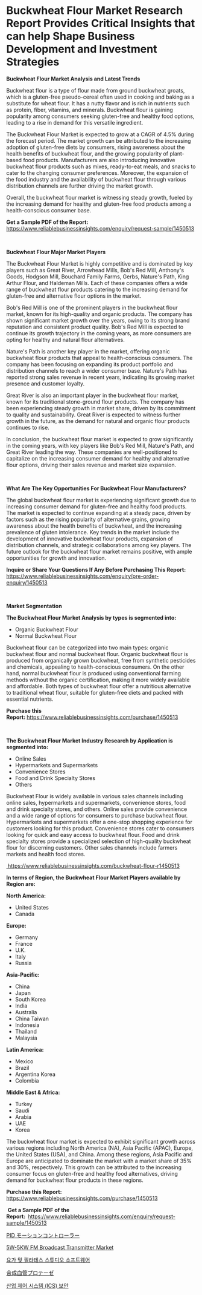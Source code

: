<p><h1>Buckwheat Flour Market Research Report Provides Critical Insights that can help Shape Business Development and Investment Strategies</h1></p><p><strong>Buckwheat Flour Market Analysis and Latest Trends</strong></p>
<p><p>Buckwheat flour is a type of flour made from ground buckwheat groats, which is a gluten-free pseudo-cereal often used in cooking and baking as a substitute for wheat flour. It has a nutty flavor and is rich in nutrients such as protein, fiber, vitamins, and minerals. Buckwheat flour is gaining popularity among consumers seeking gluten-free and healthy food options, leading to a rise in demand for this versatile ingredient.</p><p>The Buckwheat Flour Market is expected to grow at a CAGR of 4.5% during the forecast period. The market growth can be attributed to the increasing adoption of gluten-free diets by consumers, rising awareness about the health benefits of buckwheat flour, and the growing popularity of plant-based food products. Manufacturers are also introducing innovative buckwheat flour products such as mixes, ready-to-eat meals, and snacks to cater to the changing consumer preferences. Moreover, the expansion of the food industry and the availability of buckwheat flour through various distribution channels are further driving the market growth.</p><p>Overall, the buckwheat flour market is witnessing steady growth, fueled by the increasing demand for healthy and gluten-free food products among a health-conscious consumer base.</p></p>
<p><strong>Get a Sample PDF of the Report:&nbsp;</strong> <a href="https://www.reliablebusinessinsights.com/enquiry/request-sample/1450513">https://www.reliablebusinessinsights.com/enquiry/request-sample/1450513</a></p>
<p>&nbsp;</p>
<p><strong>Buckwheat Flour Major Market Players</strong></p>
<p><p>The Buckwheat Flour Market is highly competitive and is dominated by key players such as Great River, Arrowhead Mills, Bob's Red Mill, Anthony's Goods, Hodgson Mill, Bouchard Family Farms, Gerbs, Nature's Path, King Arthur Flour, and Haldeman Mills. Each of these companies offers a wide range of buckwheat flour products catering to the increasing demand for gluten-free and alternative flour options in the market.</p><p>Bob's Red Mill is one of the prominent players in the buckwheat flour market, known for its high-quality and organic products. The company has shown significant market growth over the years, owing to its strong brand reputation and consistent product quality. Bob's Red Mill is expected to continue its growth trajectory in the coming years, as more consumers are opting for healthy and natural flour alternatives.</p><p>Nature's Path is another key player in the market, offering organic buckwheat flour products that appeal to health-conscious consumers. The company has been focusing on expanding its product portfolio and distribution channels to reach a wider consumer base. Nature's Path has reported strong sales revenue in recent years, indicating its growing market presence and customer loyalty.</p><p>Great River is also an important player in the buckwheat flour market, known for its traditional stone-ground flour products. The company has been experiencing steady growth in market share, driven by its commitment to quality and sustainability. Great River is expected to witness further growth in the future, as the demand for natural and organic flour products continues to rise.</p><p>In conclusion, the buckwheat flour market is expected to grow significantly in the coming years, with key players like Bob's Red Mill, Nature's Path, and Great River leading the way. These companies are well-positioned to capitalize on the increasing consumer demand for healthy and alternative flour options, driving their sales revenue and market size expansion.</p></p>
<p>&nbsp;</p>
<p><strong>What Are The Key Opportunities For Buckwheat Flour Manufacturers?</strong></p>
<p><p>The global buckwheat flour market is experiencing significant growth due to increasing consumer demand for gluten-free and healthy food products. The market is expected to continue expanding at a steady pace, driven by factors such as the rising popularity of alternative grains, growing awareness about the health benefits of buckwheat, and the increasing prevalence of gluten intolerance. Key trends in the market include the development of innovative buckwheat flour products, expansion of distribution channels, and strategic collaborations among key players. The future outlook for the buckwheat flour market remains positive, with ample opportunities for growth and innovation.</p></p>
<p><strong>Inquire or Share Your Questions If Any Before Purchasing This Report:</strong> <a href="https://www.reliablebusinessinsights.com/enquiry/pre-order-enquiry/1450513">https://www.reliablebusinessinsights.com/enquiry/pre-order-enquiry/1450513</a></p>
<p>&nbsp;</p>
<p><strong>Market Segmentation</strong></p>
<p><strong>The Buckwheat Flour Market Analysis by types is segmented into:</strong></p>
<p><ul><li>Organic Buckwheat Flour</li><li>Normal Buckwheat Flour</li></ul></p>
<p><p>Buckwheat flour can be categorized into two main types: organic buckwheat flour and normal buckwheat flour. Organic buckwheat flour is produced from organically grown buckwheat, free from synthetic pesticides and chemicals, appealing to health-conscious consumers. On the other hand, normal buckwheat flour is produced using conventional farming methods without the organic certification, making it more widely available and affordable. Both types of buckwheat flour offer a nutritious alternative to traditional wheat flour, suitable for gluten-free diets and packed with essential nutrients.</p></p>
<p><strong>Purchase this Report:&nbsp;</strong><a href="https://www.reliablebusinessinsights.com/purchase/1450513">https://www.reliablebusinessinsights.com/purchase/1450513</a></p>
<p>&nbsp;</p>
<p><strong>The Buckwheat Flour Market Industry Research by Application is segmented into:</strong></p>
<p><ul><li>Online Sales</li><li>Hypermarkets and Supermarkets</li><li>Convenience Stores</li><li>Food and Drink Specialty Stores</li><li>Others</li></ul></p>
<p><p>Buckwheat Flour is widely available in various sales channels including online sales, hypermarkets and supermarkets, convenience stores, food and drink specialty stores, and others. Online sales provide convenience and a wide range of options for consumers to purchase buckwheat flour. Hypermarkets and supermarkets offer a one-stop shopping experience for customers looking for this product. Convenience stores cater to consumers looking for quick and easy access to buckwheat flour. Food and drink specialty stores provide a specialized selection of high-quality buckwheat flour for discerning customers. Other sales channels include farmers markets and health food stores.</p></p>
<p><a href="https://www.reliablebusinessinsights.com/buckwheat-flour-r1450513">&nbsp;https://www.reliablebusinessinsights.com/buckwheat-flour-r1450513</a></p>
<p><strong>In terms of Region, the Buckwheat Flour Market Players available by Region are:</strong></p>
<p>
    <p> <strong> North America: </strong>
        <ul>
            <li>United States</li>
            <li>Canada</li>
        </ul>
        </p> 
    <p> <strong> Europe: </strong>
        <ul>
            <li>Germany</li>
            <li>France</li>
            <li>U.K.</li>
            <li>Italy</li>
            <li>Russia</li>
        </ul>
        </p> 
    <p> <strong> Asia-Pacific: </strong>
        <ul>
            <li>China</li>
            <li>Japan</li>
            <li>South Korea</li>
            <li>India</li>
            <li>Australia</li>
            <li>China Taiwan</li>
            <li>Indonesia</li>
            <li>Thailand</li>
            <li>Malaysia</li>
        </ul>
        </p> 
    <p> <strong> Latin America: </strong>
        <ul>
            <li>Mexico</li>
            <li>Brazil</li>
            <li>Argentina Korea</li>
            <li>Colombia</li>
        </ul>
        </p> 
    <p> <strong> Middle East & Africa: </strong>
        <ul>
            <li>Turkey</li>
            <li>Saudi</li>
            <li>Arabia</li>
            <li>UAE</li>
            <li>Korea</li>
        </ul>
    </p>
    </p>
<p><p>The buckwheat flour market is expected to exhibit significant growth across various regions including North America (NA), Asia Pacific (APAC), Europe, the United States (USA), and China. Among these regions, Asia Pacific and Europe are anticipated to dominate the market with a market share of 35% and 30%, respectively. This growth can be attributed to the increasing consumer focus on gluten-free and healthy food alternatives, driving demand for buckwheat flour products in these regions.</p></p>
<p><strong>Purchase this Report: </strong><a href="https://www.reliablebusinessinsights.com/purchase/1450513">https://www.reliablebusinessinsights.com/purchase/1450513</a></p>
<p>&nbsp;<strong>Get a Sample PDF of the Report:&nbsp;&nbsp;</strong><a href="https://www.reliablebusinessinsights.com/enquiry/request-sample/1450513">https://www.reliablebusinessinsights.com/enquiry/request-sample/1450513</a></p>
<p><strong></strong></p>
<p><p><a href="https://medium.com/@bobbieratke2023/pid%E3%83%A2%E3%83%BC%E3%82%B7%E3%83%A7%E3%83%B3%E3%82%B3%E3%83%B3%E3%83%88%E3%83%AD%E3%83%BC%E3%83%A9%E3%83%BC%E3%81%AE%E5%B8%82%E5%A0%B4%E3%82%B7%E3%82%A7%E3%82%A2-%E3%82%B5%E3%82%A4%E3%82%BA-%E3%83%88%E3%83%AC%E3%83%B3%E3%83%89-%E7%94%A3%E6%A5%AD%E5%88%86%E6%9E%90%E3%83%AC%E3%83%9D%E3%83%BC%E3%83%88-%E3%82%A2%E3%83%97%E3%83%AA%E3%82%B1%E3%83%BC%E3%82%B7%E3%83%A7%E3%83%B3%E5%88%A5-%E3%83%91%E3%83%83%E3%82%B1%E3%83%BC%E3%82%B8%E3%83%B3%E3%82%B0-%E9%A3%9F%E5%93%81-%E3%81%9D%E3%81%AE%E4%BB%96-%E3%82%BF%E3%82%A4%E3%83%97%E5%88%A5-%E3%83%91%E3%83%A9%E3%83%AC%E3%83%AB%E3%83%95%E3%82%A9%E3%83%BC%E3%83%A0pid%E3%82%B3%E3%83%B3%E3%83%88%E3%83%AD%E3%83%BC%E3%83%A9%E3%83%BC-%E3%82%B7%E3%83%AA%E3%83%BC%E3%82%BA%E3%83%95%E3%82%A9%E3%83%BC%E3%83%A0pi-e83822227d69">PID モーションコントローラー</a></p><p><a href="https://github.com/jerrycopelandthomaswsqd8q/Market-Research-Report-List-3/blob/main/5w-5kw-fm-broadcast-transmitter-market.md">5W-5KW FM Broadcast Transmitter Market</a></p><p><a href="https://medium.com/@dayanarunolfsdottir/%EC%9A%94%EA%B0%80-%EB%B0%8F-%ED%95%84%EB%9D%BC%ED%85%8C%EC%8A%A4-%EC%8A%A4%ED%8A%9C%EB%94%94%EC%98%A4-%EC%86%8C%ED%94%84%ED%8A%B8%EC%9B%A8%EC%96%B4-%EC%8B%9C%EC%9E%A5-%EA%B7%9C%EB%AA%A8-%EC%A0%90%EC%9C%A0%EC%9C%A8-%EB%B0%8F-%ED%8A%B8%EB%A0%8C%EB%93%9C-%EB%B6%84%EC%84%9D-%EB%B3%B4%EA%B3%A0%EC%84%9C-%EC%B5%9C%EC%A2%85-%EC%82%AC%EC%9A%A9%EC%B2%98-%EB%8B%A8%EC%9D%BC-%EC%9C%84%EC%B9%98-%EB%B9%84%EC%A6%88%EB%8B%88%EC%8A%A4-%EB%B0%8F-%EA%B0%9C%EC%9D%B8-%EB%A9%80%ED%8B%B0%EB%A1%9C%EC%BC%80%EC%9D%B4%EC%85%98-%EB%B9%84%EC%A6%88%EB%8B%88%EC%8A%A4-%EC%9B%90%EC%9E%AC%EB%A3%8C%EB%B3%84-%EB%B0%8F-42faf92ba31c">요가 및 필라테스 스튜디오 소프트웨어</a></p><p><a href="https://medium.com/@bl2501989/%E3%82%B0%E3%83%AD%E3%83%BC%E3%83%90%E3%83%AB%E5%90%88%E6%88%90%E8%A1%80%E7%AE%A1%E3%83%97%E3%83%AD%E3%82%B9%E3%83%86%E3%83%BC%E3%82%BC%E5%B8%82%E5%A0%B4%E8%A6%8F%E6%A8%A1%E3%81%AF-%E3%81%AE%E5%B9%B4%E9%96%93%E6%88%90%E9%95%B7%E7%8E%87%E3%81%A7%E9%81%94%E6%88%90%E3%81%95%E3%82%8C%E3%82%8B%E3%81%A8%E4%BA%88%E6%83%B3%E3%81%95%E3%82%8C%E3%81%A6%E3%81%8A%E3%82%8A-%E3%81%93%E3%81%AE%E3%83%AC%E3%83%9D%E3%83%BC%E3%83%88%E3%81%AF2024%E5%B9%B4%E3%81%8B%E3%82%892031%E5%B9%B4%E3%81%BE%E3%81%A7%E3%81%AE%E5%B8%82%E5%A0%B4%E6%88%90%E9%95%B7-%E3%83%88%E3%83%AC%E3%83%B3%E3%83%89-%E6%A9%9F%E4%BC%9A-%E4%BA%88%E6%B8%AC%E3%82%92%E7%B6%B2%E7%BE%85%E3%81%97%E3%81%A6%E3%81%84%E3%81%BE%E3%81%99-63aaf47dae10">合成血管プロテーゼ</a></p><p><a href="https://github.com/vsr06p4p49/Market-Research-Report-List-2/blob/main/9852013160645.md">산업 제어 시스템 (ICS) 보안</a></p></p>